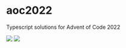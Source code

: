 # aoc2022

Typescript solutions for Advent of Code 2022

![](https://img.shields.io/badge/day%20📅-14-blue)
![](https://img.shields.io/badge/stars%20⭐-24-yellow)

